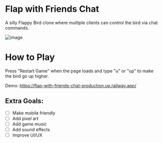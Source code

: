 # Flap with Friends Chat
A silly Flappy Bird clone where multiple clients can control the bird via chat commands.

![image](https://github.com/user-attachments/assets/97a9f98c-6a5f-4011-bc1a-371926958141)


# How to Play
Press "Restart Game" when the page loads and type "u" or "up" to make the bird go up higher.

Demo: https://flap-with-friends-chat-production.up.railway.app/

## Extra Goals:
- [ ] Make mobile friendly
- [ ] Add pixel art
- [ ] Add game music
- [ ] Add sound effects
- [ ] Improve UI/UX
